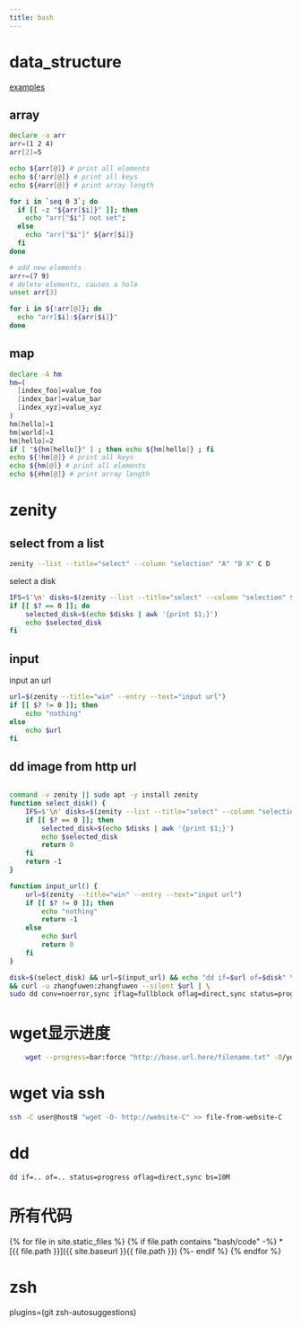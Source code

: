 ```yaml
---
title: bash
---
```

# data_structure

[examples](./code/data_structure.sh)

## array

```bash
declare -a arr
arr=(1 2 4)
arr[2]=5

echo ${arr[@]} # print all elements
echo ${!arr[@]} # print all keys
echo ${#arr[@]} # print array length

for i in `seq 0 3`; do
  if [[ -z "${arr[$i]}" ]]; then 
    echo "arr["$i"] not set"; 
  else
    echo "arr["$i"]" ${arr[$i]}
  fi
done

# add new elements
arr+=(7 9)
# delete elements, causes a hole
unset arr[3]

for i in ${!arr[@]}; do
  echo "arr[$i]:${arr[$i]}"
done

```

## map

```bash
declare -A hm
hm=( 
  [index_foo]=value_foo 
  [index_bar]=value_bar 
  [index_xyz]=value_xyz 
)
hm[hello]=1
hm[world]=1
hm[hello]=2
if [ "${hm[hello]}" ] ; then echo ${hm[hello]} ; fi
echo ${!hm[@]} # print all keys
echo ${hm[@]} # print all elements
echo ${#hm[@]} # print array length
```

# zenity

## select from a list

```bash
zenity --list --title="select" --column "selection" "A" "B X" C D
```

select a disk

```bash
IFS=$'\n' disks=$(zenity --list --title="select" --column "selection" $(lsblk -no path,vendor,size,type /dev/sd*  2> /dev/null| grep disk))
if [[ $? == 0 ]]; do
    selected_disk=$(echo $disks | awk '{print $1;}')
    echo $selected_disk
fi

```

## input

input an url

```bash
url=$(zenity --title="win" --entry --text="input url")
if [[ $? != 0 ]]; then
    echo "nothing"
else
    echo $url
fi
```

## dd image from http url

```bash

command -v zenity || sudo apt -y install zenity
function select_disk() {
    IFS=$'\n' disks=$(zenity --list --title="select" --column "selection" $(lsblk -no path,vendor,size,type /dev/sd*  2> /dev/null| grep disk))
    if [[ $? == 0 ]]; then
        selected_disk=$(echo $disks | awk '{print $1;}')
        echo $selected_disk
        return 0
    fi
    return -1
}

function input_url() {
    url=$(zenity --title="win" --entry --text="input url")
    if [[ $? != 0 ]]; then
        echo "nothing"
        return -1
    else
        echo $url
        return 0
    fi
}

disk=$(select_disk) && url=$(input_url) && echo "dd if=$url of=$disk" \
&& curl -u zhangfuwen:zhangfuwen --silent $url | \
sudo dd conv=noerror,sync iflag=fullblock oflag=direct,sync status=progress bs=1M of=$disk

```

# wget显示进度

```bash
    wget --progress=bar:force "http://base.url.here/filename.txt" -O/your/destination/and/filename 2>&1 | zenity --title="File transfer in progress!" --progress --auto-close --auto-kill
```


# wget via ssh
```bash
ssh -C user@hostB "wget -O- http://website-C" >> file-from-website-C
```

# dd

```bash
dd if=.. of=.. status=progress oflag=direct,sync bs=10M
```

# 所有代码

{% for file in site.static_files %}
  {% if file.path contains "bash/code" -%}
     * [{{ file.path }}]({{ site.baseurl }}{{ file.path }})
  {%- endif %}
{% endfor %}

# zsh

plugins=(git zsh-autosuggestions)
